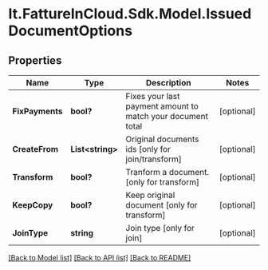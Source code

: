 # It.FattureInCloud.Sdk.Model.IssuedDocumentOptions

## Properties

Name | Type | Description | Notes
------------ | ------------- | ------------- | -------------
**FixPayments** | **bool?** | Fixes your last payment amount to match your document total | [optional] 
**CreateFrom** | **List&lt;string&gt;** | Original documents ids [only for join/transform] | [optional] 
**Transform** | **bool?** | Tranform a document. [only for transform] | [optional] 
**KeepCopy** | **bool?** | Keep original document [only for transform] | [optional] 
**JoinType** | **string** | Join type [only for join] | [optional] 

[[Back to Model list]](../README.md#documentation-for-models) [[Back to API list]](../README.md#documentation-for-api-endpoints) [[Back to README]](../README.md)

